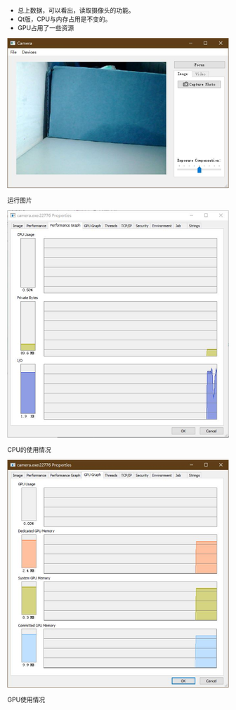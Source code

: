 
- 总上数据，可以看出，读取摄像头的功能。
- Qt版，CPU与内存占用是不变的。
- GPU占用了一些资源

![Image](运行图片.JPG)

运行图片

![Image](CPU使用情况.JPG)

CPU的使用情况

![Image](GPU使用情况.JPG)

GPU使用情况
